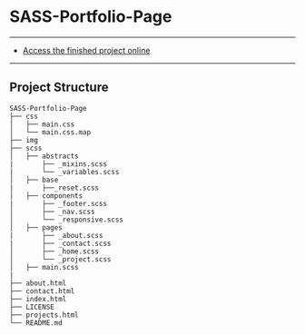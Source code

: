 # SASS-Portfolio-Page

---

- <a href="https://karamanburak.github.io/sass-portfolio-page/" rel="noFollow">Access the finished project online</a>

---

## Project Structure

```
SASS-Portfolio-Page
├── css
│   ├── main.css
│   └── main.css.map
├── img
├── scss
│   ├── abstracts
|       ├── _mixins.scss
|       └── _variables.scss
│   ├── base
|       ├──_reset.scss
│   ├── components
|       ├── _footer.scss
│       ├── _nav.scss
│       └── _responsive.scss
│   ├── pages
|       ├── _about.scss
|       ├── _contact.scss
│       ├── _home.scss
│       └── _project.scss
│   ├── main.scss
|
├── about.html
├── contact.html
├── index.html
├── LICENSE
├── projects.html
└── README.md

```
